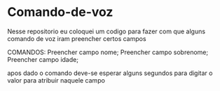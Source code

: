# Comando-de-voz
Nesse repositorio eu coloquei um codigo para fazer com que alguns comando de voz iram preencher certos campos

COMANDOS:
Preencher campo nome;
Preencher campo sobrenome;
Preencher campo idade; 

apos dado o comando deve-se esperar alguns segundos para digitar o valor para atribuir naquele campo 
